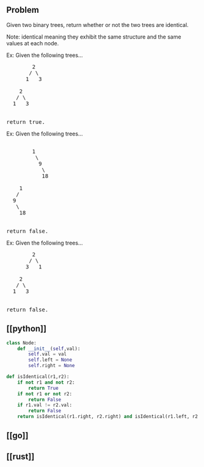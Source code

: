 ## Problem

Given two binary trees, return whether or not the two trees are identical.

Note: identical meaning they exhibit the same structure and the same values at each node.

Ex: Given the following trees...

<pre>
        2
       / \
      1   3

    2
   / \
  1   3


return true.
</pre>

Ex: Given the following trees...

<pre>

        1
         \
          9
           \
           18

    1
   /
  9
   \
    18


return false.
</pre>

Ex: Given the following trees...

<pre>
        2
       / \
      3   1

    2
   / \
  1   3


return false.
</pre>

## [[python]]

```python
class Node:
    def __init__(self,val):
        self.val = val
        self.left = None
        self.right = None

def isIdentical(r1,r2):
    if not r1 and not r2:
        return True
    if not r1 or not r2:
        return False
    if r1.val != r2.val:
        return False
    return isIdentical(r1.right, r2.right) and isIdentical(r1.left, r2.left)
```

## [[go]]

## [[rust]]

